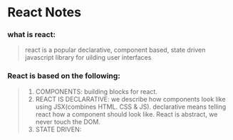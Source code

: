 # React Notes

### what is react:
> react is a popular declarative, component based, state driven javascript library for uilding user interfaces

### React is based on the following:
> 1. COMPONENTS: building blocks for react.<br />
> 2. REACT IS DECLARATIVE: we describe how components look like using JSX(combines HTML. CSS & JS). declarative means telling react how a component should look like. React is abstract, we never touch the DOM.
> 3. STATE DRIVEN:
